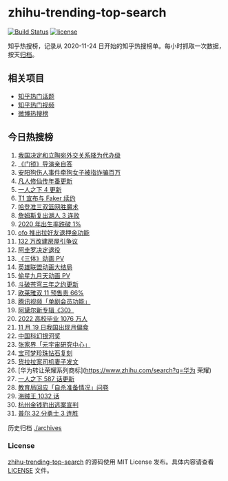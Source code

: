 # zhihu-trending-top-search

[![Build Status](https://github.com/justjavac/zhihu-trending-top-search/workflows/ci/badge.svg?branch=main)](https://github.com/justjavac/zhihu-trending-top-search/actions)
[![license](https://img.shields.io/github/license/justjavac/zhihu-trending-top-search)](https://github.com/justjavac/zhihu-trending-top-search/blob/main/LICENSE)

知乎热搜榜，记录从 2020-11-24 日开始的知乎热搜榜单。每小时抓取一次数据，按天[归档](./archives)。

## 相关项目

- [知乎热门话题](https://github.com/justjavac/zhihu-trending-hot-questions)
- [知乎热门视频](https://github.com/justjavac/zhihu-trending-hot-video)
- [微博热搜榜](https://github.com/justjavac/weibo-trending-hot-search)

## 今日热搜榜

<!-- BEGIN -->
<!-- 最后更新时间 Sun Nov 21 2021 20:09:48 GMT+0800 (China Standard Time) -->

1. [我国决定和立陶宛外交关系降为代办级](https://www.zhihu.com/search?q=立陶宛)
1. [《门锁》导演亲自答](https://www.zhihu.com/search?q=门锁)
1. [安阳狗伤人事件牵狗女子被指诈骗百万](https://www.zhihu.com/search?q=安阳狗伤人)
1. [凡人修仙传年番更新](https://www.zhihu.com/search?q=凡人修仙传)
1. [一人之下 4 更新](https://www.zhihu.com/search?q=一人之下4)
1. [T1 宣布与 Faker 续约](https://www.zhihu.com/search?q=faker)
1. [哈登准三双篮网胜魔术](https://www.zhihu.com/search?q=篮网)
1. [詹姆斯复出湖人 3 连败](https://www.zhihu.com/search?q=湖人)
1. [2020 年出生率跌破 1%](https://www.zhihu.com/search?q=出生率)
1. [ofo 推出拉好友退押金功能](https://www.zhihu.com/search?q=ofo退押金)
1. [132 万改建房屋引争议](https://www.zhihu.com/search?q=梦想改造家)
1. [阿圭罗决定退役](https://www.zhihu.com/search?q=阿圭罗)
1. [《三体》动画 PV](https://www.zhihu.com/search?q=三体)
1. [英雄联盟动画大结局](https://www.zhihu.com/search?q=英雄联盟双城之战)
1. [偷星九月天动画 PV](https://www.zhihu.com/search?q=偷星九月天)
1. [斗破苍穹三年之约更新](https://www.zhihu.com/search?q=斗破苍穹三年之约)
1. [欧莱雅双 11 预售贵 66%](https://www.zhihu.com/search?q=欧莱雅)
1. [腾讯视频「单剧会员功能」](https://www.zhihu.com/search?q=腾讯视频)
1. [阿黛尔新专辑《30》](https://www.zhihu.com/search?q=阿黛尔)
1. [2022 高校毕业 1076 万人](https://www.zhihu.com/search?q=高校毕业)
1. [11 月 19 日我国出现月偏食](https://www.zhihu.com/search?q=月偏食)
1. [中国科幻银河奖](https://www.zhihu.com/search?q=银河奖)
1. [张家界「元宇宙研究中心」](https://www.zhihu.com/search?q=元宇宙)
1. [宝可梦珍珠钻石复刻](https://www.zhihu.com/search?q=宝可梦)
1. [货拉拉案司机妻子发文](https://www.zhihu.com/search?q=货拉拉案)
1. [华为转让荣耀系列商标](https://www.zhihu.com/search?q=华为 荣耀)
1. [一人之下 587 话更新](https://www.zhihu.com/search?q=一人之下)
1. [教育局回应「自杀准备情况」问卷](https://www.zhihu.com/search?q=自杀问卷)
1. [海贼王 1032 话](https://www.zhihu.com/search?q=海贼王)
1. [杭州金钱豹出逃案宣判](https://www.zhihu.com/search?q=金钱豹出逃)
1. [普尔 32 分勇士 3 连胜](https://www.zhihu.com/search?q=勇士)

<!-- END -->

历史归档 [./archives](./archives)

### License

[zhihu-trending-top-search](https://github.com/justjavac/zhihu-trending-top-search)
的源码使用 MIT License 发布。具体内容请查看 [LICENSE](./LICENSE) 文件。
